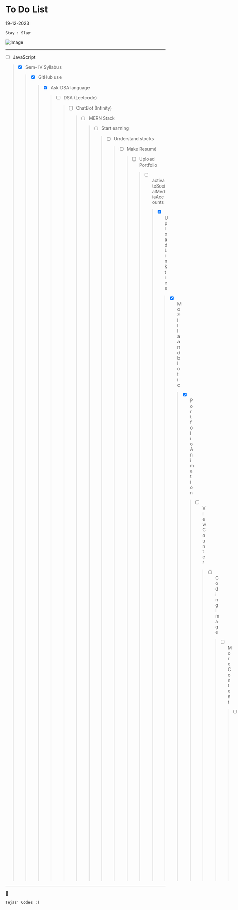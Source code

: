# To Do List

19-12-2023
```
Stay : Slay 
```

![Image](https://static.wikia.nocookie.net/nitrome/images/b/b3/Space-hopper_idle.gif/revision/latest/thumbnail/width/160/height/160?cb=20181016181826](https://static.wikia.nocookie.net/nitrome/images/b/b3/Space-hopper_idle.gif/revision/latest/thumbnail/width/160/height/160?cb=20181016181826))

---

- [ ] JavaScript
>- [x] Sem- IV Syllabus
>>- [x] GitHub use
>>>- [x] Ask DSA language
>>>>- [ ] DSA (Leetcode)
>>>>>- [ ] ChatBot (Infinity)
>>>>>>- [ ] MERN Stack
>>>>>>>- [ ] Start earning
>>>>>>>>- [ ] Understand stocks
>>>>>>>>>- [ ] Make Resumé
>>>>>>>>>>- [ ] Upload Portfolio
>>>>>>>>>>>- [ ] activateSocialMediaAccounts
>>>>>>>>>>>>- [x] Upload Linktree
>>>>>>>>>>>>>- [x] Mozilla and blotic
>>>>>>>>>>>>>>- [x] Portfolio Animation
>>>>>>>>>>>>>>>- [ ] View Counter
>>>>>>>>>>>>>>>>- [ ] Coding Image
>>>>>>>>>>>>>>>>>- [ ] More Content
>>>>>>>>>>>>>>>>>>- [ ] Astronomy link
>>>>>>>>>>>>>>>>>>>- [x] Top image
>>>>>>>>>>>>>>>>>>>>- [ ] TG Logo

---


:rocket:

    Tejas' Codes :)
